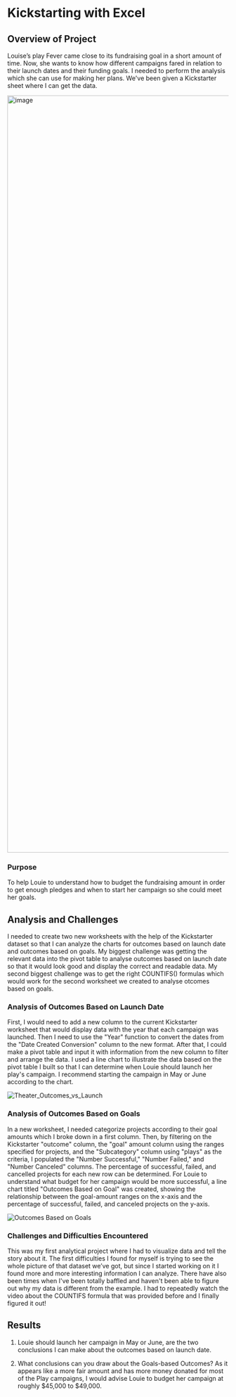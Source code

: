 # Kickstarting with Excel

## Overview of Project
Louise’s play Fever came close to its fundraising goal in a short amount of time. Now, she wants to know how different campaigns fared in relation to their launch dates and their funding goals. I needed to perform the analysis which she can use for making her plans. We've been given a Kickstarter sheet where I can get the data. 

<img width="1723" alt="image" src="https://user-images.githubusercontent.com/105990653/174350090-d898beba-0025-4768-96f7-37f305173055.png">

### Purpose

  To help Louie to understand how to budget the fundraising amount in order to get enough pledges and when to start her campaign so she could meet her goals. 
## Analysis and Challenges
  I needed to create two new worksheets with the help of the Kickstarter dataset so that I can analyze the charts for outcomes based on launch date and outcomes based on goals. 
  My biggest challenge was getting the relevant data into the pivot table to analyse outcomes based on launch date so that it would look good and display the correct and readable data.
  My second biggest challenge was to get the right COUNTIFS() formulas which would work for the second worksheet we created to analyse otcomes based on goals. 

### Analysis of Outcomes Based on Launch Date
  First, I would need to add a new column to the current Kickstarter worksheet that would display data with the year that each campaign was launched. Then I need to use the "Year" function to convert the dates from the "Date Created Conversion" column to the new format. After that, I could make a pivot table and input it with information from the new column to filter and arrange the data.
  I used a line chart to illustrate the data based on the pivot table I built so that I can determine when Louie should launch her play's campaign.
  I recommend starting the campaign in May or June according to the chart.
  
![Theater_Outcomes_vs_Launch](https://user-images.githubusercontent.com/105990653/174350284-9adcdf1d-f978-45bd-aede-1469fea3642c.png)

### Analysis of Outcomes Based on Goals
  In a new worksheet, I needed categorize projects according to their goal amounts which I broke down in a first column. Then, by filtering on the Kickstarter "outcome" column, the "goal" amount column using the ranges specified for projects, and the "Subcategory" column using "plays" as the criteria, I populated the "Number Successful," "Number Failed," and "Number Canceled" columns.
  The percentage of successful, failed, and cancelled projects for each new row can be determined. For Louie to understand what budget for her campaign would be more successful, a line chart titled "Outcomes Based on Goal" was created, showing the relationship between the goal-amount ranges on the x-axis and the percentage of successful, failed, and canceled projects on the y-axis.
  
![Outcomes Based on Goals](https://user-images.githubusercontent.com/105990653/174350338-7f9c8a56-8331-4845-9924-2b9d6c5c6422.png)

### Challenges and Difficulties Encountered
  This was my first analytical project where I had to visualize data and tell the story about it. The first difficulties I found for myself is trying to see the whole picture of that dataset we’ve got, but since I started working on it I found more and more interesting information I can analyze. 
  There have also been times when I've been totally baffled and haven't been able to figure out why my data is different from the example. I had to repeatedly watch the video about the COUNTIFS formula that was provided before and I finally figured it out!

## Results

  1. Louie should launch her campaign in May or June, are the two conclusions I can make about the outcomes based on launch date.

  2. What conclusions can you draw about the Goals-based Outcomes?
As it appears like a more fair amount and has more money donated for most of the Play campaigns, I would advise Louie to budget her campaign at roughly $45,000 to $49,000.


